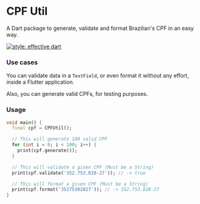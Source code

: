 # CPF Util

A Dart package to generate, validate and format Brazilian's CPF in an easy way.

[![style: effective dart](https://img.shields.io/badge/style-effective_dart-40c4ff.svg)](https://pub.dev/packages/effective_dart)

### Use cases

You can validate data in a `TextField`, or even format it without any effort, inside a Flutter application.

Also, you can generate valid CPFs, for testing purposes.

### Usage

```dart
void main() {
  final cpf = CPFUtil();

  // This will generate 100 valid CPF
  for (int i = 0; i < 100; i++) {
    print(cpf.generate());
  }

  // This will validate a given CPF (Must be a String)
  print(cpf.validate('352.753.028-27')); // -> true

  // This will format a given CPF (Must be a String)
  print(cpf.format('35275302827')); // -> 352.753.028-27
}
```